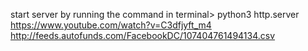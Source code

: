 start server by running the command in terminal> python3 http.server
https://www.youtube.com/watch?v=C3dfjyft_m4
http://feeds.autofunds.com/FacebookDC/107404761494134.csv   